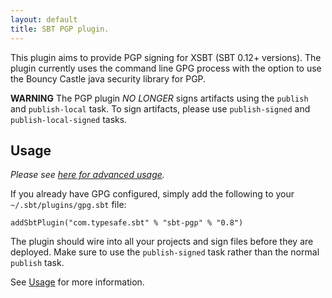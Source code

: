 ```yaml
---
layout: default
title: SBT PGP plugin.
---
```


This plugin aims to provide PGP signing for XSBT (SBT 0.12+ versions).  The plugin currently uses the command line GPG process with the option to use the Bouncy Castle java security library for PGP. 


**WARNING** The PGP plugin *NO LONGER* signs artifacts using the `publish` and `publish-local` task.  To sign artifacts, please use `publish-signed` and `publish-local-signed` tasks.

## Usage ##

*Please see [here for advanced usage](usage.html).*

If you already have GPG configured, simply add the following to your `~/.sbt/plugins/gpg.sbt` file:
   
    addSbtPlugin("com.typesafe.sbt" % "sbt-pgp" % "0.8")

The plugin should wire into all your projects and sign files before they are deployed.  Make sure to use the `publish-signed` task rather than the normal `publish` task.

See [Usage](usage.html) for more information.

